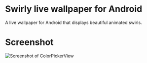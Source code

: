# Swirly live wallpaper for Android
A live wallpaper for Android that displays beautiful animated swirls.

# Screenshot
![Screenshot of ColorPickerView](https://github.com/SureshkumarKV/SwirlyLiveWallpaper/blob/master/screenshot/capture.png)

